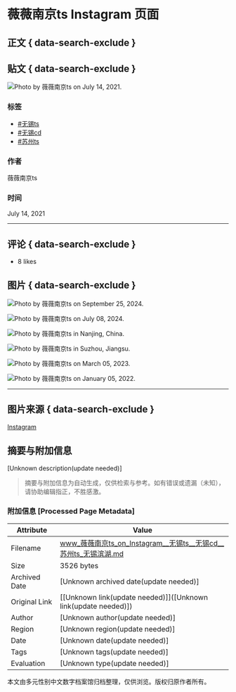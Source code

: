# 薇薇南京ts Instagram 页面

## 正文 { data-search-exclude }


## 贴文 { data-search-exclude }

![Photo by 薇薇南京ts on July 14, 2021.](https://scontent-sjc3-1.cdninstagram.com/v/t51.29350-15/217142287_500958137665185_4443136196990427762_n.jpg?stp=dst-jpg_e35_tt6&_nc_ht=scontent-sjc3-1.cdninstagram.com&_nc_cat=109&_nc_ohc=r82NTAUF72MQ7kNvgGXcj6G&_nc_gid=acaf50e659e4437397ff3d5754dfb982&edm=ANTKIIoBAAAA&ccb=7-5&oh=00_AYD0Yxoab6TagYZsRWuE4spGpLihgIr2-TYZYKSl7jmLQw&oe=678C590E&_nc_sid=d885a2)

### 标签
- [#无锡ts](https://www.instagram.com/explore/tags/%E6%97%A0%E9%94%A1ts/)
- [#无锡cd](https://www.instagram.com/explore/tags/%E6%97%A0%E9%94%A1cd/)
- [#苏州ts](https://www.instagram.com/explore/tags/%E8%8B%8F%E5%B7%9Ets/)

### 作者
薇薇南京ts

### 时间
July 14, 2021

---

## 评论 { data-search-exclude }

- 8 likes

## 图片 { data-search-exclude }

![Photo by 薇薇南京ts on September 25, 2024.](https://scontent-sjc3-1.cdninstagram.com/v/t51.29350-15/461309941_1261755974825357_3874305013540039284_n.jpg?stp=c0.168.1350.1350a_dst-jpg_e35_s640x640_sh0.08_tt6&_nc_ht=scontent-sjc3-1.cdninstagram.com&_nc_cat=105&_nc_ohc=aoj62xNNQoIQ7kNvgHgpU-_&_nc_gid=837b6b40c9204932a3395bf0647f9968&edm=APU89FABAAAA&ccb=7-5&oh=00_AYBinjTICKlNb39mZgmWgr0PuJR2o62bN2Q5578b4K9QwA&oe=678C3EC7&_nc_sid=bc0c2c)

![Photo by 薇薇南京ts on July 08, 2024.](https://scontent-sjc3-1.cdninstagram.com/v/t51.29350-15/450451541_1205177970654497_4156551854654455290_n.jpg?stp=c0.180.1440.1440a_dst-jpg_e35_s640x640_sh0.08_tt6&_nc_ht=scontent-sjc3-1.cdninstagram.com&_nc_cat=105&_nc_ohc=LfPf647SQXAQ7kNvgE7t1Yn&_nc_gid=837b6b40c9204932a3395bf0647f9968&edm=APU89FABAAAA&ccb=7-5&oh=00_AYCsREpx9par9sqt6lW1CgxTKJq7to9SbLKUzdhWqUQ26w&oe=678C55CD&_nc_sid=bc0c2c)

![Photo by 薇薇南京ts in Nanjing, China.](https://scontent-sjc3-1.cdninstagram.com/v/t51.29350-15/434296000_2457194977821432_2859241017635630036_n.jpg?stp=c52.0.640.640a_dst-jpg_e35_tt6&_nc_ht=scontent-sjc3-1.cdninstagram.com&_nc_cat=100&_nc_ohc=uccuwK5F7EsQ7kNvgEpiqKK&_nc_gid=837b6b40c9204932a3395bf0647f9968&edm=APU89FABAAAA&ccb=7-5&oh=00_AYDrjM4MntchwlhLMQNto3CcP9Io7j-jCDhyqQzqKyYp3g&oe=678C36A7&_nc_sid=bc0c2c)

![Photo by 薇薇南京ts in Suzhou, Jiangsu.](https://scontent-sjc3-1.cdninstagram.com/v/t51.29350-15/391335592_210713351922568_6063445219080562616_n.jpg?stp=dst-jpg_e35_s640x640_sh0.08_tt6&_nc_ht=scontent-sjc3-1.cdninstagram.com&_nc_cat=104&_nc_ohc=9vPu5VLD9I8Q7kNvgHXQhZG&_nc_gid=837b6b40c9204932a3395bf0647f9968&edm=APU89FABAAAA&ccb=7-5&oh=00_AYCFSQgyVY8aYP2vM1dTwyxBK1P3ddjeubGXyMc-dblXZw&oe=678C5285&_nc_sid=bc0c2c)

![Photo by 薇薇南京ts on March 05, 2023.](https://scontent-sjc3-1.cdninstagram.com/v/t51.29350-15/330367338_917044522769510_1349012973506333423_n.jpg?stp=c0.121.1283.1283a_dst-jpg_e35_s640x640_sh0.08_tt6&_nc_ht=scontent-sjc3-1.cdninstagram.com&_nc_cat=102&_nc_ohc=XVcqH296cSIQ7kNvgFcuxSW&_nc_gid=837b6b40c9204932a3395bf0647f9968&edm=APU89FABAAAA&ccb=7-5&oh=00_AYCUgfyUITRsjoU2sePSk4f3-rvwP28Cr2F0EPHRX1HjHQ&oe=678C4E53&_nc_sid=bc0c2c)

![Photo by 薇薇南京ts on January 05, 2022.](https://scontent-sjc3-1.cdninstagram.com/v/t51.29350-15/271250604_1277338086112151_337232791450125812_n.jpg?stp=c0.105.1023.1023a_dst-jpg_e35_s640x640_sh0.08_tt6&_nc_ht=scontent-sjc3-1.cdninstagram.com&_nc_cat=111&_nc_ohc=Nn7AS152nNkQ7kNvgHItYwA&_nc_gid=837b6b40c9204932a3395bf0647f9968&edm=APU89FABAAAA&ccb=7-5&oh=00_AYCfkK3i4YMEAC5nrK-2VaPXBB7rKcCsoJ1bJA6dZ7AIaA&oe=678C39FE&_nc_sid=bc0c2c)

---

## 图片来源 { data-search-exclude }
[Instagram](https://instagram.com)
<!-- tcd_original_link https://www.instagram.com/meiei10/p/CRTcsAWlfir/ -->


## 摘要与附加信息

<!-- tcd_abstract -->
[Unknown description(update needed)]
<!-- tcd_abstract_end -->

> 摘要与附加信息为自动生成，仅供检索与参考。如有错误或遗漏（未知），请协助编辑指正，不胜感激。

### 附加信息 [Processed Page Metadata]

| Attribute       | Value                                  |
|-----------------|----------------------------------------|
| Filename        | www_薇薇南京ts_on_Instagram__无锡ts__无锡cd__苏州ts_无锡滨湖.md                             |
| Size            | 3526 bytes                           |
| Archived Date   | [Unknown archived date(update needed)]                             |
| Original Link   | [[Unknown link(update needed)]]([Unknown link(update needed)])                       |
| Author          | [Unknown author(update needed)]                               |
| Region          | [Unknown region(update needed)]                               |
| Date            | [Unknown date(update needed)]                                 |
| Tags            | [Unknown tags(update needed)]                                 |
| Evaluation            | [Unknown type(update needed)]                                 |
<!-- tcd_table_end -->

本文由多元性别中文数字档案馆归档整理，仅供浏览。版权归原作者所有。
